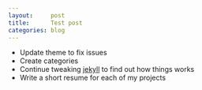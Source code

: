 ```yaml
---
layout:     post
title:      Test post
categories: blog
---
```


- Update theme to fix issues
- Create categories
- Continue tweaking [jekyll] to find out how things works
- Write a short resume for each of my projects


[jekyll]:       https://github.com/mojombo/jekyll
[aegypius.com]: http://www.aegypius.com
